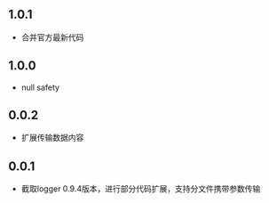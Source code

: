 <!--
 * @Author: Cao Shixin
 * @Date: 2021-03-22 11:19:26
 * @LastEditors: Cao Shixin
 * @LastEditTime: 2021-03-25 17:36:57
 * @Description: 
-->
## 1.0.1
- 合并官方最新代码

## 1.0.0
- null safety

## 0.0.2
- 扩展传输数据内容


## 0.0.1
- 截取logger 0.9.4版本，进行部分代码扩展，支持分文件携带参数传输
